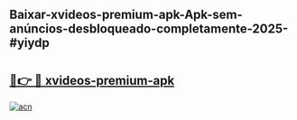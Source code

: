 ## Baixar-xvideos-premium-apk-Apk-sem-anúncios-desbloqueado-completamente-2025-#yiydp

# <h2><a href="https://ainizakaria.my?title=xvideos-premium-apk&ref=22M">🔗👉 🔴 xvideos-premium-apk</a></h2>

[![acn](https://github.com/user-attachments/assets/0f9c940e-d8b0-45ae-aac7-cd30a18b3e1c)](https://ainizakaria.my?title=xvideos-premium-apk&ref=22M)

